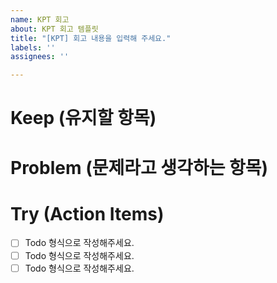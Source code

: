 ```yaml
---
name: KPT 회고
about: KPT 회고 템플릿
title: "[KPT] 회고 내용을 입력해 주세요."
labels: ''
assignees: ''

---
```


# Keep (유지할 항목)

# Problem (문제라고 생각하는 항목)

# Try (Action Items)
- [ ] Todo 형식으로 작성해주세요.
- [ ]  Todo 형식으로 작성해주세요.
- [ ]  Todo 형식으로 작성해주세요.
